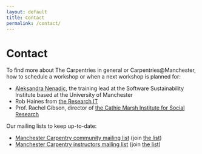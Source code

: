 ```yaml
---
layout: default
title: Contact
permalink: /contact/
---
```


# Contact

To find more about The Carpentries in general or Carpentries@Manchester, how to schedule a workshop or when a next workshop is planned for:

- [Aleksandra Nenadic](mailto:a.nenadic@manchester.ac.uk), the training lead at the Software Sustainability Institute based at the University of Manchester
- Rob Haines from [the Research IT](http://www.itservices.manchester.ac.uk/research/about/#d.en.408075)
- Prof. Rachel Gibson, director of [the Cathie Marsh Institute for Social Research](https://www.cmist.manchester.ac.uk/connect/contact/)

Our mailing lists to keep up-to-date:

- [Manchester Carpentry community mailing list](mailto:carpentries@listserv.manchester.ac.uk) (join [the list](http://listserv.manchester.ac.uk/cgi-bin/wa?A0=carpentries))
- [Manchester Carpentry instructors mailing list](mailto:carpentryinstructors@listserv.manchester.ac.uk) (join [the list](https://listserv.manchester.ac.uk/cgi-bin/wa?SUBED1=carpentryinstructors&A=1))

